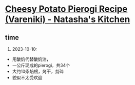 # [Cheesy Potato Pierogi Recipe (Vareniki) - Natasha's Kitchen](https://www.youtube.com/watch?v=4SJz95eyrFs)

## time
1. 2023-10-10: 
  - 用酸奶代替酸奶油，
  - 一公斤现成的pierogi，共34个
  - 大约10条培根，烤干，剪碎
  - 貌似不太受欢迎

